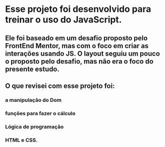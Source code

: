 # Esse projeto foi desenvolvido para treinar o uso do JavaScript.

## Ele foi baseado em um desafio proposto pelo FrontEnd Mentor, mas com o foco em criar as interações usando JS. O layout seguiu um pouco o proposto pelo desafio, mas não era o foco do presente estudo.

## O que revisei com esse projeto foi:

### a manipulação do Dom

### funções para fazer o cálculo

### Lógica de programação

### HTML e CSS.
